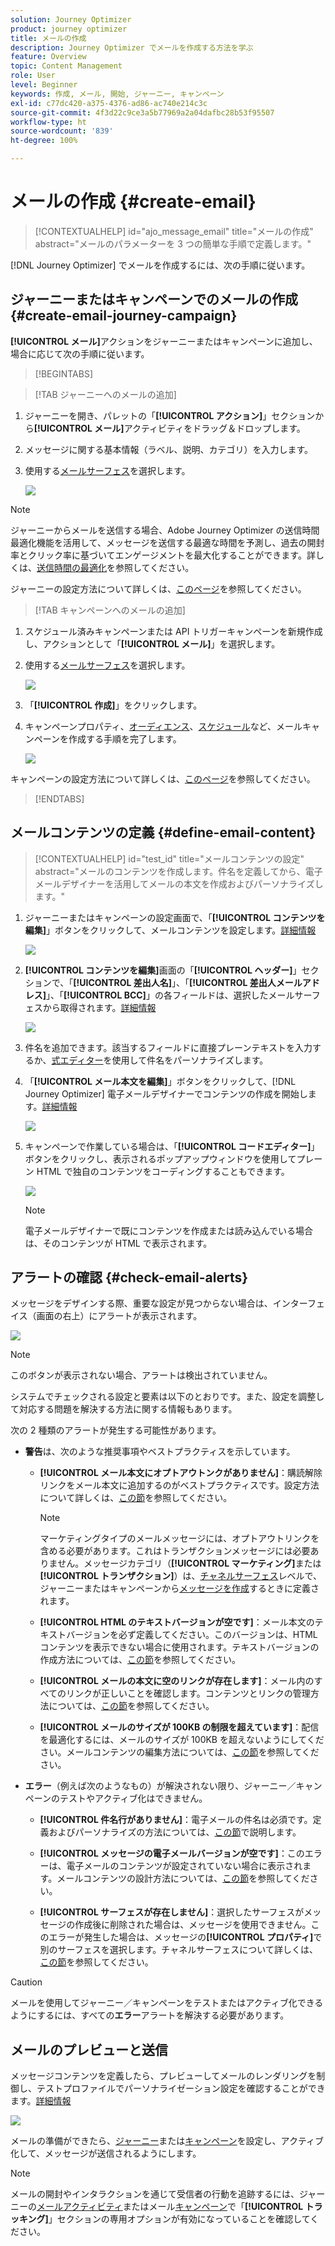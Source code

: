 ```yaml
---
solution: Journey Optimizer
product: journey optimizer
title: メールの作成
description: Journey Optimizer でメールを作成する方法を学ぶ
feature: Overview
topic: Content Management
role: User
level: Beginner
keywords: 作成, メール, 開始, ジャーニー, キャンペーン
exl-id: c77dc420-a375-4376-ad86-ac740e214c3c
source-git-commit: 4f3d22c9ce3a5b77969a2a04dafbc28b53f95507
workflow-type: ht
source-wordcount: '839'
ht-degree: 100%

---
```


# メールの作成 {#create-email}

>[!CONTEXTUALHELP]
>id="ajo_message_email"
>title="メールの作成"
>abstract="メールのパラメーターを 3 つの簡単な手順で定義します。"

[!DNL Journey Optimizer] でメールを作成するには、次の手順に従います。

## ジャーニーまたはキャンペーンでのメールの作成 {#create-email-journey-campaign}

**[!UICONTROL メール]**&#x200B;アクションをジャーニーまたはキャンペーンに追加し、場合に応じて次の手順に従います。

>[!BEGINTABS]

>[!TAB ジャーニーへのメールの追加]

1. ジャーニーを開き、パレットの「**[!UICONTROL アクション]**」セクションから&#x200B;**[!UICONTROL メール]**&#x200B;アクティビティをドラッグ＆ドロップします。

1. メッセージに関する基本情報（ラベル、説明、カテゴリ）を入力します。

1. 使用する[メールサーフェス](email-settings.md)を選択します。

   ![](assets/email_journey.png)

<!-- The field is pre-filled, by default, with the last surface used for that channel by the user. -->

>[!NOTE]
>
>ジャーニーからメールを送信する場合、Adobe Journey Optimizer の送信時間最適化機能を活用して、メッセージを送信する最適な時間を予測し、過去の開封率とクリック率に基づいてエンゲージメントを最大化することができます。詳しくは、[送信時間の最適化](../building-journeys/journeys-message.md#send-time-optimization)を参照してください。

ジャーニーの設定方法について詳しくは、[このページ](../building-journeys/journey-gs.md)を参照してください。

>[!TAB キャンペーンへのメールの追加]

1. スケジュール済みキャンペーンまたは API トリガーキャンペーンを新規作成し、アクションとして「**[!UICONTROL メール]**」を選択します。

1. 使用する[メールサーフェス](email-settings.md)を選択します。

   ![](assets/email_campaign.png)

1. 「**[!UICONTROL 作成]**」をクリックします。

1. キャンペーンプロパティ、[オーディエンス](../segment/about-segments.md)、[スケジュール](../campaigns/create-campaign.md#schedule)など、メールキャンペーンを作成する手順を完了します。

   ![](assets/email_campaign_steps.png)

<!--
From the **[!UICONTROL Action]** section, specify if you want to track how your recipients react to your delivery: you can track email opens, and/or clicks on links and buttons in your email.

![](assets/email_campaign_tracking.png)
-->

キャンペーンの設定方法について詳しくは、[このページ](../campaigns/get-started-with-campaigns.md)を参照してください。

>[!ENDTABS]

## メールコンテンツの定義 {#define-email-content}

<!-- update the quarry component with right ID value-->

>[!CONTEXTUALHELP]
>id="test_id"
>title="メールコンテンツの設定"
>abstract="メールのコンテンツを作成します。件名を定義してから、電子メールデザイナーを活用してメールの本文を作成およびパーソナライズします。"

1. ジャーニーまたはキャンペーンの設定画面で、「**[!UICONTROL コンテンツを編集]**」ボタンをクリックして、メールコンテンツを設定します。[詳細情報](get-started-email-design.md)

   ![](assets/email_campaign_edit_content.png)

1. **[!UICONTROL コンテンツを編集]**&#x200B;画面の「**[!UICONTROL ヘッダー]**」セクションで、「**[!UICONTROL 差出人名]**」、「**[!UICONTROL 差出人メールアドレス]**」、「**[!UICONTROL BCC]**」の各フィールドは、選択したメールサーフェスから取得されます。[詳細情報](email-settings.md) <!--check if same for journey-->

   ![](assets/email_designer_edit_content_header.png)

1. 件名を追加できます。該当するフィールドに直接プレーンテキストを入力するか、[式エディター](../personalization/personalization-build-expressions.md)を使用して件名をパーソナライズします。

1. 「**[!UICONTROL メール本文を編集]**」ボタンをクリックして、[!DNL Journey Optimizer] 電子メールデザイナーでコンテンツの作成を開始します。[詳細情報](get-started-email-design.md)

   ![](assets/email_designer_edit_email_body.png)

1. キャンペーンで作業している場合は、「**[!UICONTROL コードエディター]**」ボタンをクリックし、表示されるポップアップウィンドウを使用してプレーン HTML で独自のコンテンツをコーディングすることもできます。

   ![](assets/email_designer_edit_code_editor.png)

   >[!NOTE]
   >
   >電子メールデザイナーで既にコンテンツを作成または読み込んでいる場合は、そのコンテンツが HTML で表示されます。

## アラートの確認 {#check-email-alerts}

メッセージをデザインする際、重要な設定が見つからない場合は、インターフェイス（画面の右上）にアラートが表示されます。

![](assets/email_journey_alerts_details.png)

>[!NOTE]
>
>このボタンが表示されない場合、アラートは検出されていません。

システムでチェックされる設定と要素は以下のとおりです。また、設定を調整して対応する問題を解決する方法に関する情報もあります。

次の 2 種類のアラートが発生する可能性があります。

* **警告**&#x200B;は、次のような推奨事項やベストプラクティスを示しています。

   * **[!UICONTROL メール本文にオプトアウトンクがありません]**：購読解除リンクをメール本文に追加するのがベストプラクティスです。設定方法について詳しくは、[この節](../privacy/opt-out.md#opt-out-management)を参照してください。

      >[!NOTE]
      >
      >マーケティングタイプのメールメッセージには、オプトアウトリンクを含める必要があります。これはトランザクションメッセージには必要ありません。メッセージカテゴリ（**[!UICONTROL マーケティング]**&#x200B;または&#x200B;**[!UICONTROL トランザクション]**）は、[チャネルサーフェス](email-settings.md#email-type)レベルで、ジャーニーまたはキャンペーンから[メッセージを作成](#create-email-journey-campaign)するときに定義されます。

   * **[!UICONTROL HTML のテキストバージョンが空です]**：メール本文のテキストバージョンを必ず定義してください。このバージョンは、HTML コンテンツを表示できない場合に使用されます。テキストバージョンの作成方法については、[この節](text-version-email.md)を参照してください。

   * **[!UICONTROL メールの本文に空のリンクが存在します]**：メール内のすべてのリンクが正しいことを確認します。コンテンツとリンクの管理方法については、[この節](content-from-scratch.md)を参照してください。

   * **[!UICONTROL メールのサイズが 100KB の制限を超えています]**：配信を最適化するには、メールのサイズが 100KB を超えないようにしてください。メールコンテンツの編集方法については、[この節](content-from-scratch.md)を参照してください。

* **エラー**（例えば次のようなもの）が解決されない限り、ジャーニー／キャンペーンのテストやアクティブ化はできません。

   * **[!UICONTROL 件名行がありません]**：電子メールの件名は必須です。定義およびパーソナライズの方法については、[この節](create-email.md)で説明します。

   <!--HTML is empty when Amp HTML is present-->

   * **[!UICONTROL メッセージの電子メールバージョンが空です]**：このエラーは、電子メールのコンテンツが設定されていない場合に表示されます。メールコンテンツの設計方法については、[この節](get-started-email-design.md)を参照してください。

   * **[!UICONTROL サーフェスが存在しません]**：選択したサーフェスがメッセージの作成後に削除された場合は、メッセージを使用できません。このエラーが発生した場合は、メッセージの&#x200B;**[!UICONTROL プロパティ]**&#x200B;で別のサーフェスを選択します。チャネルサーフェスについて詳しくは、[この節](../configuration/channel-surfaces.md)を参照してください。


>[!CAUTION]
>
>メールを使用してジャーニー／キャンペーンをテストまたはアクティブ化できるようにするには、すべての&#x200B;**エラー**&#x200B;アラートを解決する必要があります。

## メールのプレビューと送信

メッセージコンテンツを定義したら、プレビューしてメールのレンダリングを制御し、テストプロファイルでパーソナライゼーション設定を確認することができます。[詳細情報](preview.md)

![](assets/email_designer_edit_simulate.png)

メールの準備ができたら、[ジャーニー](../building-journeys/journey-gs.md)または[キャンペーン](../campaigns/create-campaign.md)を設定し、アクティブ化して、メッセージが送信されるようにします。

>[!NOTE]
>
>メールの開封やインタラクションを通じて受信者の行動を追跡するには、ジャーニーの[メールアクティビティ](../building-journeys/journeys-message.md)またはメール[キャンペーン](../campaigns/create-campaign.md)で「**[!UICONTROL トラッキング]**」セクションの専用オプションが有効になっていることを確認してください。<!--to move?-->

<!--

## Define your email content {#email-content}

Use [!DNL Journey Optimizer] Email Designer to [design your email from scratch](../email/content-from-scratch.md). If you have an existing content, you can [import it in the Email Designer](../email/existing-content.md), or [code your own content](../email/code-content.md) in [!DNL Journey Optimizer]. 

[!DNL Journey Optimizer] comes with a set of [built-in templates](email-templates.md) to help you start. Any email can also be saved as a template.

Use [!DNL Journey Optimizer] Expression editor to personalize your messages with profiles' data. For more on personalization, refer to [this section](../personalization/personalize.md).

Adapt the content of your messages to the targeted profiles by using [!DNL Journey Optimizer] dynamic content capabilities. [Get started with dynamic content](../personalization/get-started-dynamic-content.md)

## Email tracking {#email-tracking}

If you want to track the behavior of your recipients through openings and/or clicks on links, enable the following options: **[!UICONTROL Email opens]** and **[!UICONTROL Click on email]**. 

Learn more about tracking in [this section](message-tracking.md).

## Validate your email content {#email-content-validate}

Control the rendering of your email, and check personalization settings with test profiles, using the preview section on the left-hand side. For more on this, refer to [this section](preview.md).

![](assets/messages-simple-preview.png)

You must also check alerts in the upper section of the editor.  Some of them are simple warnings, but others can prevent you from using the message. 

-->


